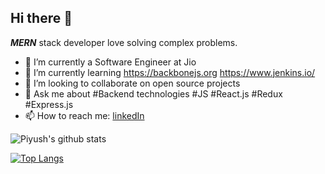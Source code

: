
 <!-- **pr2897** is a ✨ _special_ ✨ repository because its `README.md` (this file) appears on your GitHub profile.-->

## Hi there 👋  

 ***MERN***  stack developer 
love solving complex problems.

- 🔭 I’m currently a Software Engineer at Jio
- 🌱 I’m currently learning https://backbonejs.org https://www.jenkins.io/
- 👯 I’m looking to collaborate on open source projects
- 💬 Ask me about #Backend technologies #JS #React.js #Redux #Express.js
- 📫 How to reach me: [linkedIn](https://www.linkedin.com/in/piyushrajkhg/)

![Piyush's github stats](https://github-readme-stats.vercel.app/api?username=pr2897&show_icons=true&theme=dark)


[![Top Langs](https://github-readme-stats.vercel.app/api/top-langs/?username=pr2897&show_icons=true&theme=dark)](https://github.com/pr2897)

  
